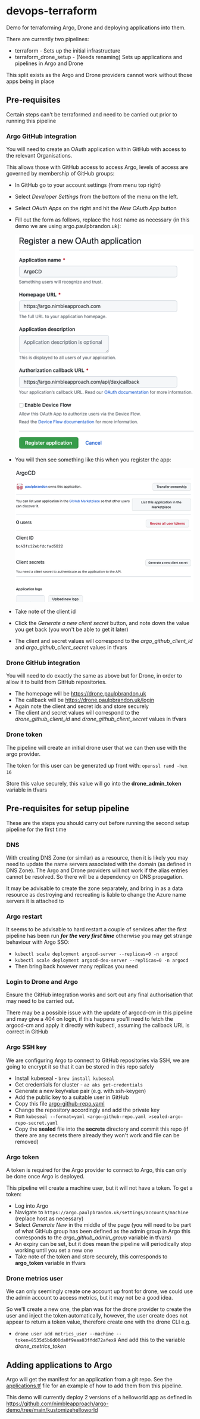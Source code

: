 # devops-terraform
Demo for terraforming Argo, Drone and deploying applications into them.

There are currently two pipelines:
- terraform - Sets up the initial infrastructure
- terraform_drone_setup - (Needs renaming) Sets up applications and pipelines in Argo and Drone

This split exists as the Argo and Drone providers cannot work without those apps being in place

## Pre-requisites
Certain steps can't be terraformed and need to be carried out prior to running this pipeline

### Argo GitHub integration
You will need to create an OAuth application within GitHub with access to the relevant Organisations.

This allows those with GitHub access to access Argo, levels of access are governed by membership of GitHub groups:

- In GitHub go to your account settings (from menu top right)
- Select *Developer Settings* from the bottom of the menu on the left.
- Select *OAuth Apps* on the right and hit the *New OAuth App* button
- Fill out the form as follows, replace the host name as necessary (in this demo we are using argo.paulpbrandon.uk):

  ![add repo](./img/createOAuth.png)
- You will then see something like this when you register the app:

  ![add repo](./img/createdOAuthApp.png)
- Take note of the client id
- Click the *Generate a new client secret* button, and note down the value you get back (you won't be able to get it later)
- The client and secret values will correspond to the *argo_github_client_id* and *argo_github_client_secret* values in tfvars

### Drone GitHub integration
You will need to do exactly the same as above but for Drone, in order to allow it to build from GitHub repositories.
- The homepage will be https://drone.paulpbrandon.uk
- The callback will be https://drone.paulpbrandon.uk/login
- Again note the client and secret ids and store securely
- The client and secret values will correspond to the *drone_github_client_id* and *drone_github_client_secret* values in tfvars

### Drone token
The pipeline will create an initial drone user that we can then use with the argo provider. 

The token for this user can be generated up front with:
`openssl rand -hex 16`

Store this value securely, this value will go into the **drone_admin_token** variable in tfvars

## Pre-requisites for setup pipeline
These are the steps you should carry out before running the second setup pipeline for the first time

### DNS
With creating DNS Zone (or similar) as a resource, then it is likely you may need to update the name servers associated with the domain (as defined in DNS Zone).
The Argo and Drone providers will not work if the alias entries cannot be resolved. So there will be a dependency on DNS propagation.

It may be advisable to create the zone separately, and bring in as a data resource as destroying and recreating is liable to change the Azure name servers it is attached to

### Argo restart
It seems to be advisable to hard restart a couple of services after the first pipeline has been run ***for the very first time*** otherwise you may get strange behaviour with Argo SSO:
- `kubectl scale deployment argocd-server --replicas=0 -n argocd`
- `kubectl scale deployment argocd-dex-server --replicas=0 -n argocd`
- Then bring back however many replicas you need

### Login to Drone and Argo
Ensure the GitHub integration works and sort out any final authorisation that may need to be carried out.

There may be a possible issue with the update of argocd-cm in this pipeline and may give a 404 on login, if this happens you'll need to fetch the argocd-cm and apply it directly with kubectl, assuming the callback URL is correct in GitHub

### Argo SSH key
We are configuring Argo to connect to GitHub repositories via SSH, we are going to encrypt it so that it can be stored in this repo safely
- Install kubeseal - `brew install kubeseal`
- Get credentials for cluster - `az aks get-credentials`
- Generate a new key/value pair (e.g. with ssh-keygen)
- Add the public key to a suitable user in GitHub
- Copy this file [argo-github-repo.yaml](./templates/argo-github-repo.yaml)
- Change the repository accordingly and add the private key
- Run `kubeseal --format=yaml <argo-github-repo.yaml >sealed-argo-repo-secret.yaml`
- Copy the **sealed** file into the **secrets** directory and commit this repo (if there are any secrets there already they won't work and file can be removed)

### Argo token
A token is required for the Argo provider to connect to Argo, this can only be done once Argo is deployed. 

This pipeline will create a machine user, but it will not have a token. To get a token:
- Log into Argo
- Navigate to `https://argo.paulpbrandon.uk/settings/accounts/machine` (replace host as necessary)
- Select *Generate New* in the middle of the page (you will need to be part of what GitHub group has been defined as the admin group in Argo this corresponds to the *argo_github_admin_group* variable in tfvars)
- An expiry can be set, but it does mean the pipeline will periodically stop working until you set a new one
- Take note of the token and store securely, this corresponds to **argo_token** variable in tfvars

### Drone metrics user
We can only seemingly create one account up front for drone, we could use the admin account to access metrics, but it may not be a good idea.

So we'll create a new one, the plan was for the drone provider to create the user and inject the token automatically, however, the user create does not appear to return a token value, therefore create one with the drone CLI e.g.
- `drone user add metrics_user --machine --token=8535d5b6d00da0f9eaa03ffdd72afex9`
And add this to the variable *drone_metrics_token*

## Adding applications to Argo
Argo will get the manifest for an application from a git repo. See the [applications.tf](./terraform_drone_setup/applications.tf) file for an example of how to add them from this pipeline.

This demo will currently deploy 2 versions of a helloworld app as defined in https://github.com/nimbleapproach/argo-demo/tree/main/kustomizehelloworld 